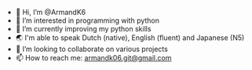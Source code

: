 - 👋 Hi, I’m @ArmandK6
- 👀 I’m interested in programming with python
- 🌱 I’m currently improving my python skills
- 🌏 I'm able to speak Dutch (native), English (fluent) and Japanese (N5)
- 💞️ I’m looking to collaborate on various projects
- 📫 How to reach me: armandk06.git@gmail.com

<!---
ArmandK6/ArmandK6 is a ✨ special ✨ repository because its `README.md` (this file) appears on your GitHub profile.
You can click the Preview link to take a look at your changes.
--->
